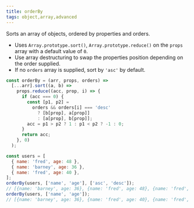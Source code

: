 ```yaml
---
title: orderBy
tags: object,array,advanced
---
```


Sorts an array of objects, ordered by properties and orders.

- Uses `Array.prototype.sort()`, `Array.prototype.reduce()` on the `props` array with a default value of `0`.
- Use array destructuring to swap the properties position depending on the order supplied.
- If no `orders` array is supplied, sort by `'asc'` by default.

```js
const orderBy = (arr, props, orders) =>
  [...arr].sort((a, b) =>
    props.reduce((acc, prop, i) => {
      if (acc === 0) {
        const [p1, p2] =
          orders && orders[i] === 'desc'
            ? [b[prop], a[prop]]
            : [a[prop], b[prop]];
        acc = p1 > p2 ? 1 : p1 < p2 ? -1 : 0;
      }
      return acc;
    }, 0)
  );
```

```js
const users = [
  { name: 'fred', age: 48 },
  { name: 'barney', age: 36 },
  { name: 'fred', age: 40 },
];
orderBy(users, ['name', 'age'], ['asc', 'desc']);
// [{name: 'barney', age: 36}, {name: 'fred', age: 48}, {name: 'fred', age: 40}]
orderBy(users, ['name', 'age']);
// [{name: 'barney', age: 36}, {name: 'fred', age: 40}, {name: 'fred', age: 48}]
```
